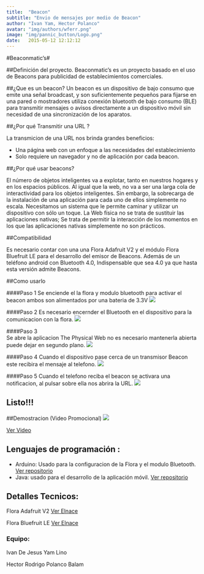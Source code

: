 ```yaml
---
title:  "Beacon"
subtitle: "Envio de mensajes por medio de Beacon"
author: "Ivan Yam, Hector Polanco"
avatar: "img/authors/wferr.png"
image: "img/pannic_button/Logo.png"
date:   2015-05-12 12:12:12
---
```

#Beaconmatic’s#


##Definición del proyecto.
  Beaconmatic’s es un proyecto basado en el uso de Beacons para publicidad de establecimientos comerciales.

##¿Que es un beacon? 
  Un beacon es un dispositivo de bajo consumo que emite una señal broadcast, y son suficientemente pequeños para fijarse en una pared o mostradores utiliza conexión bluetooth de bajo consumo (BLE)  para transmitir mensajes o avisos directamente a un dispositivo móvil sin necesidad de una sincronización de los aparatos.

##¿Por qué Transmitir  una URL ?

  La transmicion de una URL nos brinda grandes beneficios:

  * Una página web con un enfoque a las necesidades del establecimiento
  * Solo requiere un navegador y no de aplicación por cada beacon.

##¿Por qué usar beacons?

  El número de objetos inteligentes va a explotar, tanto en nuestros hogares y en los espacios públicos. Al igual que la web, no va a ser una larga cola de interactividad para los objetos inteligentes. Sin embargo, la sobrecarga de la instalación de una aplicación para cada uno de ellos simplemente no escala. Necesitamos un sistema que le permite caminar y utilizar un dispositivo con sólo un toque. La Web física no se trata de sustituir las aplicaciones nativas; Se trata de permitir la interacción de los momentos en los que las aplicaciones nativas simplemente no son prácticos.

##Compatibilidad
  
  Es necesario contar con una una Flora Adafruit V2 y el módulo Flora Bluefruit LE para el desarrollo del emisor de Beacons.
  Además de un teléfono android con Bluetooth 4.0, Indispensable que sea 4.0 ya que hasta esta versión admite Beacons.

##Como usarlo

####Paso 1
  Se enciende el la flora y modulo bluetooth para activar el beacon ambos son alimentados por una bateria de 3.3V
    <img class="image-center" src="img/Beacons/Flora.png"/>

####Paso 2
  Es necesario encernder el Bluetooth en el dispositivo para la comunicacion con la flora.
    <img class="image-left" src="img/Beacons/Blue.png"/>

####Paso 3   
  Se abre la aplicacion The Physical Web no es necesario mantenerla abierta puede dejar en segundo plano.
    <img class="image-center" src="img/Beacons/App.png"/>

####Paso 4
  Cuando el dispositivo pase cerca de un transmisor Beacon este recibira el mensaje al telefono.
    <img class="image-center" src="img/Beacons/Caja.png"/>
    
####Paso 5
  Cuando el telefono reciba el beacon se activara una notificacion, al pulsar sobre ella nos abrira la URL.
    <img class="image-center" src="img/Beacons/Notificacion.png"/>

## Listo!!!    
   

##Demostracion (Video Promocional)
  <img class="image-center" src="img/Beacons/Video.PNG"/>
  
[Ver Video](https://youtu.be/8h5rDCZnrlQ)

## Lenguajes de programación :
* Arduino: Usado para la configuracion de la Flora y el modulo Bluetooth. [Ver repositorio](https://github.com/IvanJYL/Beacons/tree/master/PhysicalWeb)
* Java: usado para el desarrollo de la aplicación móvil. [Ver repositorio](https://github.com/IvanJYL/Beacons/tree/master/PhysicalWeb)

## Detalles Tecnicos:
  Flora Adafruit V2  [Ver Elnace](http://adafru.it/659)
  
  Flora Bluefruit LE [Ver Elnace](http://adafru.it/2487)
  

### Equipo:
   Ivan De Jesus Yam Lino
  
   Hector Rodrigo Polanco Balam
